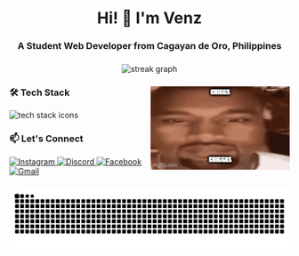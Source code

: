 <!---
hazybuns/hazybuns is a ✨ special ✨ repository because its `README.md` (this file) appears on your GitHub profile.
You can click the Preview link to take a look at your changes.
--->

<h1 align="center">Hi! 👋 I'm Venz</h1>
<h3 align="center">A Student Web Developer from Cagayan de Oro, Philippines</h3>

###

<div align="center">
  <!-- <img src="https://github-readme-stats.vercel.app/api?username=hazybuns&hide_title=false&hide_rank=false&show_icons=true&include_all_commits=true&count_private=true&theme=dracula&locale=en&hide_border=false" height="150" alt="stats graph" /> -->

  <img src="https://streak-stats.demolab.com?user=hazybuns&locale=en&mode=daily&theme=dracula&hide_border=false&border_radius=5" height="200" width="400" alt="streak graph" />

  <!-- <img src="https://github-readme-stats.vercel.app/api/top-langs?username=hazybuns&locale=en&hide_title=false&layout=compact&card_width=320&langs_count=5&theme=dracula&hide_border=false" height="150" alt="languages graph" /> -->

</div>

###

<img align="right" height="150" width="250" src="./public/assets/images/chiggss.gif" alt="Fun GIF" />

###

### 🛠️ Tech Stack
<div align="left">
  <img src="https://skillicons.dev/icons?i=js,ts,react,nextjs,tailwind,nodejs,flutter,git,github,prisma" alt="tech stack icons" />
</div>

###

<!-- ### 🌱 What I'm Up To
- 🔭 Currently working on **web development projects**.
- 🌱 Learning **advanced React and backend development**.
- 👯 Looking to collaborate on **open-source projects**.
- 💬 Ask me about **JavaScript, React, or web development**.
- 📫 Reach me at **venzjancabonegro@gmail.com**.

### -->

### 📫 Let's Connect
<div align="left">
  <a href="https://instagram.com/venzzwo" target="_blank">
    <img src="https://img.shields.io/badge/Instagram-E4405F?style=for-the-badge&logo=instagram&logoColor=white" height="30" alt="Instagram" />
  </a>
  <a href="https://discord.com/users/577891466823860225" target="_blank">
    <img src="https://img.shields.io/badge/Discord-7289DA?style=for-the-badge&logo=discord&logoColor=white" height="30" alt="Discord" />
  </a>
  <a href="https://facebook.com/hazybuns" target="_blank">
    <img src="https://img.shields.io/badge/Facebook-1877F2?style=for-the-badge&logo=facebook&logoColor=white" height="30" alt="Facebook" />
  </a>
  <a href="mailto:venzjancabonegro@gmail.com">
    <img src="https://img.shields.io/badge/Gmail-D14836?style=for-the-badge&logo=gmail&logoColor=white" height="30" alt="Gmail" />
  </a>
</div>

###

<!-- <br clear="both"> -->
<!-- 
### 🐍 Snake Eating My Contributions -->
<img src="https://raw.githubusercontent.com/hazybuns/hazybuns/output/snake.svg" alt="Snake animation" />

<!-- ---

✨ Thanks for visiting my profile! Feel free to explore my repositories and reach out if you'd like to connect or collaborate. 😊 -->